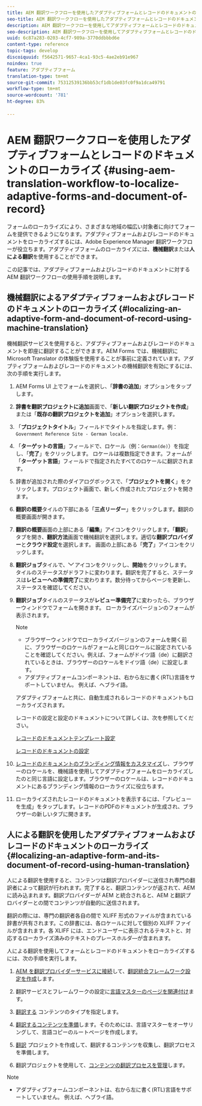 ```yaml
---
title: AEM 翻訳ワークフローを使用したアダプティブフォームとレコードのドキュメントのローカライズ
seo-title: AEM 翻訳ワークフローを使用したアダプティブフォームとレコードのドキュメントのローカライズ
description: AEM 翻訳ワークフローを使用してアダプティブフォームとレコードのドキュメントをローカライズする方法について説明します。
seo-description: AEM 翻訳ワークフローを使用してアダプティブフォームとレコードのドキュメントをローカライズする方法について説明します。
uuid: 6c87a283-0203-4cf7-989a-3770ddbbbd6e
content-type: reference
topic-tags: develop
discoiquuid: f5642571-9657-4ca1-93c5-4ae2eb91e967
noindex: true
feature: アダプティブフォーム
translation-type: tm+mt
source-git-commit: 75312539136bb53cf1db1de03fc0f9a1dca49791
workflow-type: tm+mt
source-wordcount: '781'
ht-degree: 83%

---
```



# AEM 翻訳ワークフローを使用したアダプティブフォームとレコードのドキュメントのローカライズ {#using-aem-translation-workflow-to-localize-adaptive-forms-and-document-of-record}

フォームのローカライズにより、さまざまな地域の幅広い対象者に向けてフォームを提供できるようになります。アダプティブフォームおよびレコードのドキュメントをローカライズするには、Adobe Experience Manager 翻訳ワークフローが役立ちます。アダプティブフォームのローカライズには、**機械翻訳**&#x200B;または&#x200B;**人による翻訳**&#x200B;を使用することができます。

この記事では、アダプティブフォームおよびレコードのドキュメントに対する AEM 翻訳ワークフローの使用手順を説明します。

## 機械翻訳によるアダプティブフォームおよびレコードのドキュメントのローカライズ  {#localizing-an-adaptive-form-and-document-of-record-using-machine-translation}

機械翻訳サービスを使用すると、アダプティブフォームおよびレコードのドキュメントを即座に翻訳することができます。AEM Forms では、機械翻訳に Microsoft Translator の体験版を使用することが事前に定義されています。アダプティブフォームおよびレコードのドキュメントの機械翻訳を有効にするには、次の手順を実行します。

1. AEM Forms UI 上でフォームを選択し、「**辞書の追加**」オプションをタップします。
1. **辞書を翻訳プロジェクトに追加**&#x200B;画面で、「**新しい翻訳プロジェクトを作成**」または「**既存の翻訳プロジェクトを追加**」オプションを選択します。
1. 「**プロジェクトタイトル**」フィールドでタイトルを指定します。例：`Government Reference Site - German locale.`
1. 「**ターゲットの言語**」フィールドで、ロケール（例：`German(de)`）を指定し、「**完了**」をクリックします。 ロケールは複数指定できます。フォームが「**ターゲット言語**」フィールドで指定されたすべてのロケールに翻訳されます。
1. 辞書が追加された際のダイアログボックスで、「**プロジェクトを開く**」をクリックします。プロジェクト画面で、新しく作成されたプロジェクトを開きます。
1. **翻訳の概要**&#x200B;タイルの下部にある「**三点リーダー**」をクリックします。翻訳の概要画面が開きます。
1. **翻訳の概要**&#x200B;画面の上部にある「**編集**」アイコンをクリックします。「**翻訳**」タブを開き、**翻訳方法**&#x200B;画面で機械翻訳を選択します。適切な&#x200B;**翻訳プロバイダー**&#x200B;と&#x200B;**クラウド設定**&#x200B;を選択します。 画面の上部にある「**完了**」アイコンをクリックします。
1. **翻訳ジョブ**&#x200B;タイルで、![aem62forms_downarrow](assets/aem62forms_downarrow.png)アイコンをクリックし、**開始**&#x200B;をクリックします。 タイルのステータスがドラフトに変わります。翻訳を完了すると、ステータスは&#x200B;**レビューへの準備完了**&#x200B;に変わります。数分待ってからページを更新し、ステータスを確認してください。
1. **翻訳ジョブ**&#x200B;タイルのステータスが&#x200B;**レビュー準備完了**&#x200B;に変わったら、ブラウザーウィンドウでフォームを開きます。 ローカライズバージョンのフォームが表示されます。

   >[!NOTE]
   >
   >* ブラウザーウィンドウでローカライズバージョンのフォームを開く前に、ブラウザーのロケールがフォームと同じロケールに設定されていることを確認してください。例えば、フォームがドイツ語（de）に翻訳されているときは、ブラウザーのロケールをドイツ語（de）に設定します。
   >* アダプティブフォームコンポーネントは、右から左に書く(RTL)言語をサポートしていません。 例えば、ヘブライ語。


   アダプティブフォームと共に、自動生成されるレコードのドキュメントもローカライズされます。

   レコードの設定と設定のドキュメントについて詳しくは、次を参照してください。

   [レコードのドキュメントテンプレート設定](/help/forms/using/generate-document-of-record-for-non-xfa-based-adaptive-forms.md#p-document-of-record-template-configuration-p)

   [レコードのドキュメントの設定](/help/forms/using/generate-document-of-record-for-non-xfa-based-adaptive-forms.md#p-document-of-record-settings-p)

1. [レコードのドキュメントのブランディング情報をカスタマイズ](/help/forms/using/generate-document-of-record-for-non-xfa-based-adaptive-forms.md)し、ブラウザーのロケールを、機械語を使用してアダプティブフォームをローカライズしたのと同じ言語に設定します。ブラウザーのロケールは、レコードのドキュメントにあるブランディング情報のローカライズに役立ちます。
1. ローカライズされたレコードのドキュメントを表示するには、「プレビューを生成」をタップします。レコードのPDFのドキュメントが生成され、ブラウザーの新しいタブに開きます。

## 人による翻訳を使用したアダプティブフォームおよびレコードのドキュメントのローカライズ {#localizing-an-adaptive-form-and-its-document-of-record-using-human-translation}

人による翻訳を使用すると、コンテンツは翻訳プロバイダーに送信され専門の翻訳者によって翻訳が行われます。完了すると、翻訳コンテンツが返されて、AEM に読み込まれます。翻訳プロバイダーが AEM と統合されると、AEM と翻訳プロバイダーとの間でコンテンツが自動的に送信されます。

翻訳の際には、専門の翻訳者各自の間で XLIFF 形式のファイルが含まれている辞書が共有されます。この辞書には、各ロケールに対して個別の XLIFF ファイルが含まれます。各 XLIFF には、エンドユーザーに表示されるテキストと、対応するローカライズ済みのテキストのプレースホルダ―が含まれます。

人による翻訳を使用してフォームとレコードのドキュメントをローカライズするには、次の手順を実行します。

1. [AEM を翻訳プロバイダーサービスに接続](/help/sites-administering/tc-tic.md)して、[翻訳統合フレームワーク設定を作成](/help/sites-administering/tc-tic.md)します。

1. 翻訳サービスとフレームワークの設定に[言語マスターのページを関連付け](/help/sites-administering/tc-tic.md)ます。

1. [翻訳する](/help/sites-administering/tc-rules.md) コンテンツのタイプを指定します。

1. [翻訳するコンテンツを準備](/help/sites-administering/tc-prep.md)します。そのためには、言語マスターをオーサリングして、言語コピーのルートページを作成します。

1. [翻訳](/help/sites-administering/tc-manage.md) プロジェクトを作成して、翻訳するコンテンツを収集し、翻訳プロセスを準備します。

1. 翻訳プロジェクトを使用して、[コンテンツの翻訳プロセスを管理](/help/sites-administering/tc-manage.md)します。

>[!NOTE]
>
>* アダプティブフォームコンポーネントは、右から左に書く(RTL)言語をサポートしていません。 例えば、ヘブライ語。

>



